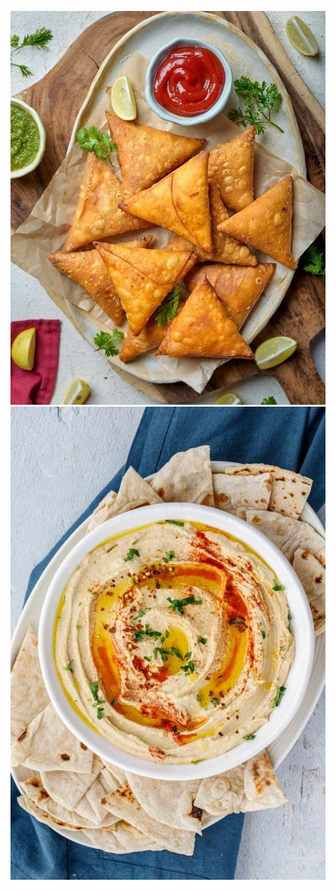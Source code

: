 ![samosas.JPG](https://raw.githubusercontent.com/najmajinow/Halal-Haven/main/samosas.JPG)
![hummus.JPG](https://raw.githubusercontent.com/najmajinow/Halal-Haven/main/hummus.JPG)
